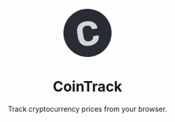 <p align="center">
  <img src='public/icon128.png' alt='CoinTrack logo' height="96"/>
  <h1 align="center">CoinTrack</h1>
</p>
<p align="center">Track cryptocurrency prices from your browser.</p>
